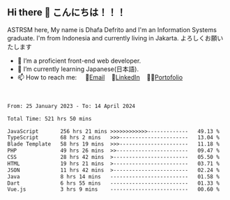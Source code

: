 ## Hi there 👋 こんにちは！！！
ASTRSM here, My name is Dhafa Defrito and I'm an Information Systems graduate. I'm from Indonesia and currently living in Jakarta. よろしくお願いたします

- 🔭 I’m a proficient front-end web developer.
- 🌱 I’m currently learning Japanese(日本語).
- 📫 How to reach me: &nbsp;&nbsp;&nbsp;&nbsp;📧[Email](ddefrito@gmail.com)&nbsp;&nbsp;&nbsp;&nbsp;💼[LinkedIn](https://www.linkedin.com/in/dhafa-defrita-rama-yudistira-9357a9229/)&nbsp;&nbsp;&nbsp;&nbsp;👨‍🎨[Portofolio](https://ddefrito.vercel.app/)
<br>
<!-- <p align="left">
<a href="https://github.com/ASTRSM">
  <img height="180em" src="https://github-readme-stats-eight-theta.vercel.app/api?username=ASTRSM&show_icons=true&theme=dracula&include_all_commits=true&count_private=true"/>
  <img height="180em" src="https://github-readme-stats-eight-theta.vercel.app/api/top-langs/?username=ASTRSM&layout=compact&langs_count=8&theme=dracula"/>
</a>
</p> -->

<!--START_SECTION:waka-->

```txt
From: 25 January 2023 - To: 14 April 2024

Total Time: 521 hrs 50 mins

JavaScript       256 hrs 21 mins >>>>>>>>>>>>-------------   49.13 %
TypeScript       68 hrs 2 mins   >>>----------------------   13.04 %
Blade Template   58 hrs 19 mins  >>>----------------------   11.18 %
PHP              49 hrs 26 mins  >>-----------------------   09.47 %
CSS              28 hrs 42 mins  >------------------------   05.50 %
HTML             19 hrs 21 mins  >------------------------   03.71 %
JSON             11 hrs 42 mins  >------------------------   02.24 %
Java             8 hrs 14 mins   -------------------------   01.58 %
Dart             6 hrs 55 mins   -------------------------   01.33 %
Vue.js           3 hrs 9 mins    -------------------------   00.60 %
```

<!--END_SECTION:waka-->
